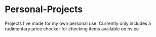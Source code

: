 # Personal-Projects

Projects I've made for my own personal use. Currently only includes a rudimentary price checker for checking items available on hv.ee
